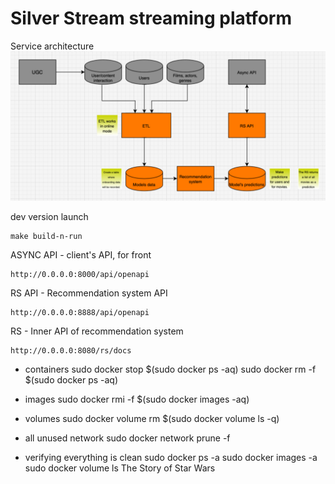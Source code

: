 # Silver Stream streaming platform

Service architecture
![alt text](SS_Architecture.png)

dev version launch
```
make build-n-run
```

ASYNC API - client's API, for front
```
http://0.0.0.0:8000/api/openapi
```

RS API - Recommendation system API
```
http://0.0.0.0:8888/api/openapi
```

RS - Inner API of recommendation system
```
http://0.0.0.0:8080/rs/docs
```

- containers
sudo docker stop $(sudo docker ps -aq)
sudo docker rm -f $(sudo docker ps -aq)

- images
sudo docker rmi -f $(sudo docker images -aq)

- volumes
sudo docker volume rm $(sudo docker volume ls -q)

- all unused network
sudo docker network prune -f

- verifying everything is clean
sudo docker ps -a
sudo docker images -a
sudo docker volume ls
The Story of Star Wars
